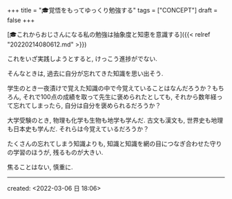 +++
title = "🎓覚悟をもってゆっくり勉強する"
tags = ["CONCEPT"]
draft = false
+++

[🎓これからおじさんになる私の勉強は抽象度と知恵を意識する]({{< relref "20220214080612.md" >}})

これをいざ実践しようとすると, けっこう進捗がでない.

そんなときは, 過去に自分が忘れてきた知識を思い出そう.

学生のとき一夜漬けで覚えた知識の中で今覚えていることはなんだろうか？もちろん, それで100点の成績を取って先生に褒められたとしても,
それから数年経って忘れてしまったら, 自分は自分を褒められるだろうか？

大学受験のとき, 物理も化学も生物も地学も学んだ.
古文も漢文も, 世界史も地理も日本史も学んだ.
それらは今覚えているだろうか？

たくさんの忘れてしまう知識よりも,
知識と知識を網の目につなぎ合わせた守りの学習のほうが, 残るものが大きい.

焦ることはない, 慎重に.

---

created: <span class="timestamp-wrapper"><span class="timestamp">&lt;2022-03-06 日 18:06&gt;</span></span>
